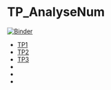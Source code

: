 # TP_AnalyseNum
[![Binder](https://mybinder.org/badge_logo.svg)](https://mybinder.org/v2/gh/ahmedkhalifa00/TP_AnalyseNum/HEAD)
- [TP1][TP1]
- [TP2][TP2]
- [TP3][TP3]
- [TP1]: https://github.com/ahmedkhalifa00/TP_AnalyseNum/blob/master/TP1.ipynb
- [TP2]: https://github.com/ahmedkhalifa00/TP_AnalyseNum/blob/master/TP2.ipynb
- [TP3]: https://github.com/ahmedkhalifa00/TP_AnalyseNum/blob/master/TP3.ipynb
